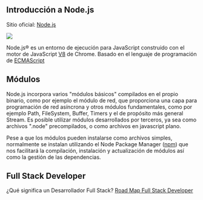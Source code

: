 ## Introducción a Node.js
Sitio oficial: [Node.js](https://nodejs.org/en/)

![](https://upload.wikimedia.org/wikipedia/commons/thumb/d/d9/Node.js_logo.svg/200px-Node.js_logo.svg.png)

Node.js® es un entorno de ejecución para JavaScript construido con el motor de JavaScript [V8](https://github.com/ORT-PabloFernandez/TP2-wiki/V8) de Chrome. Basado en el lenguaje de programación de [ECMAScript](https://github.com/ORT-PabloFernandez/TP2A/wiki/ECMAScript)

## Módulos
Node.js incorpora varios "módulos básicos" compilados en el propio binario, como por ejemplo el módulo de red, que proporciona una capa para programación de red asíncrona y otros módulos fundamentales, como por ejemplo Path, FileSystem, Buffer, Timers y el de propósito más general Stream. Es posible utilizar módulos desarrollados por terceros, ya sea como archivos ".node" precompilados, o como archivos en javascript plano. 

Pese a que los módulos pueden instalarse como archivos simples, normalmente se instalan utilizando el Node Package Manager ([npm](https://github.com/ORT-PabloFernandez/TP2A/wiki/npm)) que nos facilitará la compilación, instalación y actualización de módulos así como la gestión de las dependencias.

## Full Stack Developer
¿Qué significa un Desarrollador Full Stack?
[Road Map Full Stack Developer](https://github.com/kamranahmedse/developer-roadmap)
